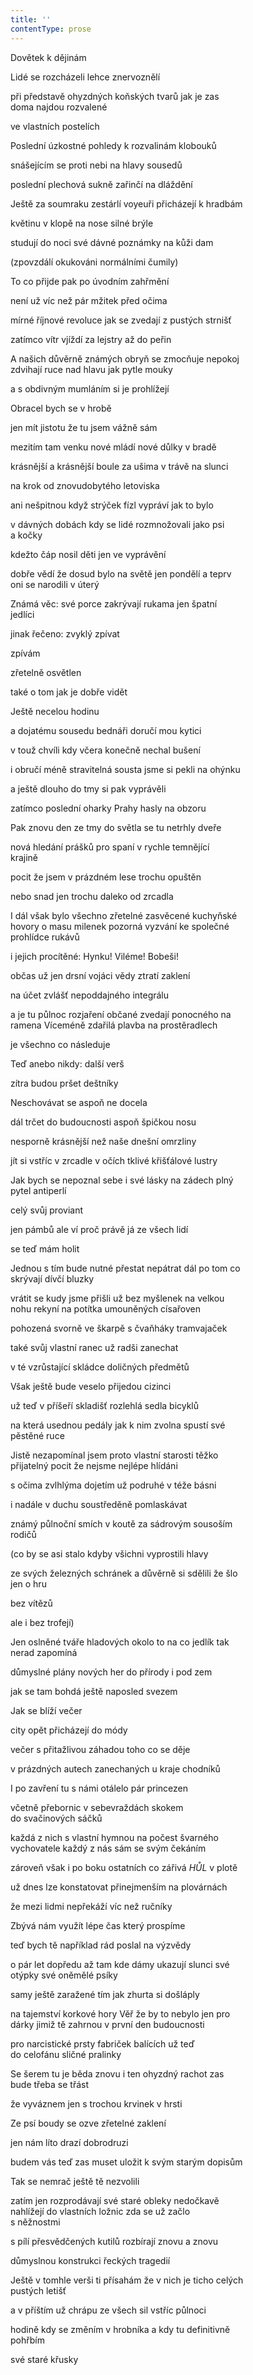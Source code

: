 ```yaml
---
title: ''
contentType: prose
---
```


<section>

Dovětek k dějinám

Lidé se rozcházeli lehce znervoznělí

při představě ohyzdných koňských tvarů jak je zas  
doma najdou rozvalené

ve vlastních postelích

Poslední úzkostné pohledy k rozvalinám klobouků

snášejícím se proti nebi na hlavy sousedů

poslední plechová sukně zařinčí na dláždění

Ještě za soumraku zestárlí voyeuři přicházejí k hradbám

květinu v klopě na nose silné brýle

studují do noci své dávné poznámky na kůži dam

(zpovzdálí okukováni normálními čumily)

To co přijde pak po úvodním zahřmění

není už víc než pár mžitek před očima

mírné říjnové revoluce jak se zvedají z pustých strnišť

zatímco vítr vjíždí za lejstry až do peřin

A našich důvěrně známých obryň se zmocňuje nepokoj  
zdvihají ruce nad hlavu jak pytle mouky

a s obdivným mumláním si je prohlížejí

Obracel bych se v hrobě

jen mít jistotu že tu jsem vážně sám

mezitím tam venku nové mládí nové důlky v bradě

krásnější a krásnější boule za ušima v trávě na slunci

na krok od znovudobytého letoviska

ani nešpitnou když strýček fízl vypráví jak to bylo

v dávných dobách kdy se lidé rozmnožovali jako psi  
a kočky

kdežto čáp nosil děti jen ve vyprávění

dobře vědí že dosud bylo na světě jen pondělí a teprv  
oni se narodili v úterý

Známá věc: své porce zakrývají rukama jen špatní  
jedlíci

jinak řečeno: zvyklý zpívat

zpívám

zřetelně osvětlen

také o tom jak je dobře vidět

Ještě necelou hodinu

a dojatému sousedu bednáři doručí mou kytici

v touž chvíli kdy včera konečně nechal bušení

i obručí méně stravitelná sousta jsme si pekli na ohýnku

a ještě dlouho do tmy si pak vyprávěli

zatímco poslední oharky Prahy hasly na obzoru

Pak znovu den ze tmy do světla se tu netrhly dveře

nová hledání prášků pro spaní v rychle temnějící  
krajině

pocit že jsem v prázdném lese trochu opuštěn

nebo snad jen trochu daleko od zrcadla

I dál však bylo všechno zřetelné zasvěcené kuchyňské  
hovory o masu milenek pozorná vyzvání ke společné  
prohlídce rukávů

i jejich procítěné: Hynku! Viléme! Bobeši!

občas už jen drsní vojáci vědy ztratí zaklení

na účet zvlášť nepoddajného integrálu

a je tu půlnoc rozjaření občané zvedají ponocného na  
ramena Víceméně zdařilá plavba na prostěradlech

je všechno co následuje

Teď anebo nikdy: další verš

zítra budou pršet deštníky

Neschovávat se aspoň ne docela

dál trčet do budoucnosti aspoň špičkou nosu

nesporně krásnější než naše dnešní omrzliny

jít si vstříc v zrcadle v očích tklivé křišťálové lustry

Jak bych se nepoznal sebe i své lásky na zádech plný  
pytel antiperlí

celý svůj proviant

jen pámbů ale ví proč právě já ze všech lidí

se teď mám holit

Jednou s tím bude nutné přestat nepátrat dál po tom co  
skrývají dívčí bluzky

vrátit se kudy jsme přišli už bez myšlenek na velkou  
nohu rekyní na potítka umouněných císařoven

pohozená svorně ve škarpě s čvaňháky tramvajaček

také svůj vlastní ranec už radši zanechat

v té vzrůstající skládce doličných předmětů

Však ještě bude veselo přijedou cizinci

už teď v příšeří skladišť rozlehlá sedla bicyklů

na která usednou pedály jak k nim zvolna spustí své  
pěstěné ruce

Jistě nezapomínal jsem proto vlastní starosti těžko  
přijatelný pocit že nejsme nejlépe hlídáni

s očima zvlhlýma dojetím už podruhé v téže básni

i nadále v duchu soustředěně pomlaskávat

známý půlnoční smích v koutě za sádrovým sousoším  
rodičů

(co by se asi stalo kdyby všichni vyprostili hlavy

ze svých železných schránek a důvěrně si sdělili že šlo  
jen o hru

bez vítězů

ale i bez trofejí)

Jen oslněné tváře hladových okolo to na co jedlík tak  
nerad zapomíná

důmyslné plány nových her do přírody i pod zem

jak se tam bohdá ještě naposled svezem

Jak se blíží večer

city opět přicházejí do módy

večer s přitažlivou záhadou toho co se děje

v prázdných autech zanechaných u kraje chodníků

I po zavření tu s námi otálelo pár princezen

včetně přebornic v sebevraždách skokem  
do svačinových sáčků

každá z nich s vlastní hymnou na počest švarného  
vychovatele každý z nás sám se svým čekáním

zároveň však i po boku ostatních co zářivá _HŮL_ v plotě

už dnes lze konstatovat přinejmenším na plovárnách

že mezi lidmi nepřekáží víc než ručníky

Zbývá nám využít lépe čas který prospíme

teď bych tě například rád poslal na výzvědy

o pár let dopředu až tam kde dámy ukazují slunci své  
otýpky své oněmělé psíky

samy ještě zaražené tím jak zhurta si došláply

na tajemství korkové hory Věř že by to nebylo jen pro  
dárky jimiž tě zahrnou v první den budoucnosti

pro narcistické prsty fabriček balících už teď  
do celofánu sličné pralinky

Se šerem tu je běda znovu i ten ohyzdný rachot zas  
bude třeba se třást

že vyváznem jen s trochou krvinek v hrsti

Ze psí boudy se ozve zřetelné zaklení

jen nám líto drazí dobrodruzi

budem vás teď zas muset uložit k svým starým dopisům

Tak se nemrač ještě tě nezvolili

zatím jen rozprodávají své staré obleky nedočkavě  
nahlížejí do vlastních ložnic zda se už začlo  
s něžnostmi

s pílí přesvědčených kutilů rozbírají znovu a znovu

důmyslnou konstrukci řeckých tragedií

Ještě v tomhle verši ti přísahám že v nich je ticho celých  
pustých letišť

a v příštím už chrápu ze všech sil vstříc půlnoci

hodině kdy se změním v hrobníka a kdy tu definitivně  
pohřbím

své staré křusky

</section>
